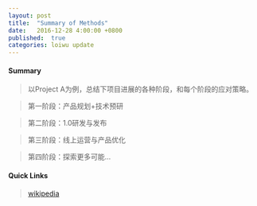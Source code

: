 ```yaml
---
layout: post
title:  "Summary of Methods"
date:   2016-12-28 4:00:00 +0800
published:  true
categories: loiwu update
---
```


#### <span id="Summary">Summary</span>

> 以Project A为例，总结下项目进展的各种阶段，和每个阶段的应对策略。

> 第一阶段：产品规划+技术预研

> 第二阶段：1.0研发与发布

> 第三阶段：线上运营与产品优化

> 第四阶段：探索更多可能...

#### <span id="Quick Links">Quick Links</span>

>[wikipedia](https://en.wikipedia.org/wiki/Main_Page)
